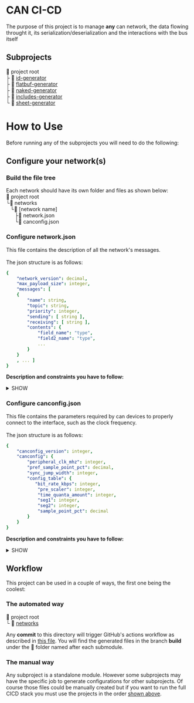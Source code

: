 # CAN CI-CD
The purpose of this project is to manage **any** can network, the data flowing throught it, its serialization/deserialization
and the interactions with the bus itself

## Subprojects
:open_file_folder: project root\
  ├ :open_file_folder: [id-generator](id-generator)\
  ├ :open_file_folder: [flatbuf-generator](flatbuf-generator)\
  ├ :open_file_folder: [naked-generator](naked-generator)\
  ├ :open_file_folder: [includes-generator](includes-generator)\
  └ :open_file_folder: [sheet-generator](sheet-generator)

# How to Use
Before running any of the subprojects you will need to do the following:

## Configure your network(s)
### Build the file tree
Each network should have its own folder and files as shown below:\
:open_file_folder: project root\
└:open_file_folder: networks\
&nbsp;&nbsp;&nbsp;└:open_file_folder: [network name]\
&nbsp;&nbsp;&nbsp;&nbsp;&nbsp;&nbsp;├:page_with_curl: network.json\
&nbsp;&nbsp;&nbsp;&nbsp;&nbsp;&nbsp;└:page_with_curl: canconfig.json

### Configure network.json
This file contains the description of all the network's messages.\
\
The json structure is as follows:
```yaml
{
    "network_version": decimal,
    "max_payload_size": integer,
    "messages": [ 
    {
        "name": string,
        "topic": string,
        "priority": integer,
        "sending": [ string ],
        "receiving": [ string ],
        "contents": {
            "field_name": "type",
            "field2_name": "type",
            ...
        }
    }
    , ... ]
}
```

**Description and constraints you have to follow:**
<details><summary>SHOW</summary>

###Fields for each message in "messages" array
Keywords used:
+ **Required**: this field must be present
+ **Required by**: indicates that the field must be present if the specified submodule is used
+ **Used by**: indicates that the field can either be present or omitted and that is used by the
  specified submodule
+ **Not required**: the field can be omitted
---
```yaml
"name": string
```
Required.

This field **must be unique** for each message, and should contain only UPPERCASE letters and "_"
___

```yaml
"topic": string
```
Required by: [id-generator](id-generator)

This field can be the same across **at most 64 messages**, meaning a topic can contain at most 64 messages.
The characters you should use are all UPPERCASE letters and "_", additionally it can't be named FIXED_IDS as it is
a reserved topic used internally.\
Messages should be subdivided in topics keeping in mind that the topic will be used by CAN devices to discriminate 
whether a message is interesting or not.
___

```yaml
"priority": int
```
Required by: [id-generator](id-generator)

This field can can be an **integer from 0 to 7**, the higher the value the more important the message.
You can have **at most 8 messages** with the same combination of **priority and topic**, if you have more you must create a new topic or assign a different priority to some of them.
___

```yaml
"sending": [string]
```
Not required.

This field indicates the sending device(s), **can be more than one**.\
The characters you should use are all UPPERCASE letters and "_".
If there is more than one sending device insert each one as a different array element.\
If there is only one sending device use an array with a single element.
___

```yaml
"receiving": [string]
```
Not required.

This field indicates the receiving device(s), **can be more than one**.\
The characters you should use are all UPPERCASE letters and "_".
If there is more than one receiving device insert each one as a different array element.\
If there is only one receiving device use an array with a single element.
___

```yaml
"description": string
```
Used by: [includes-generator](includes-generator)

This field contains a description for the message, the description will be included as a comment
in the generated files.
___

```yaml
"contents": {
    "field_name_1": "type",
    "field_name_2": "type",
    ...
}
```

Required by: [flatbuf-generator](flatbuf-generator)


This field describes the message's payload, can be left empty. The overall size can be **at most 8 bytes**.\
Each value contained in the payload must be indicated with its name and its type.\
The field name must satisfy this regex: `^[a-z][a-z0-9_]*$`.\
The type can be one of the following:
+ 1 byte: `bool, int8, uint8`
+ 2 bytes: `int16, uint16`
+ 4 bytes: `int32, uint32, float32`
+ 8 bytes: `int64, uint64, float64`

In addition you may also use an `enum` which has a size of 1 byte:
```yaml
"contents": {
    "field1_name": ["ITEM1", "ITEM2", ...]             // Concise syntax
    "Enum_name: field2_name": ["ITEM1", "ITEM2", ...]  // Complete syntax
}
```

The complete syntax describes the flatbuffers enum type name and the actual field name.
Enum name must start with an Uppercase letter and may contain lowercase letters, 
numbers and "_".
Enum type name and field name must be separated by ": ".\
In the concise version you don't need to specify the enum's name as it will be created internally
by capitalizing the field name's first letter.

`field1_name: [...]` will result in an enum called `Field1_name`.

If the same enum (same name, same items) is used multiple times within the same message or across 
different messages it will be represented by flatbuffers with a single enum type, however items differences will 
result in an error.
</details>


### Configure canconfig.json
This file contains the parameters required by can devices to properly connect to the interface,
such as the clock frequency.\
\
The json structure is as follows:
```yaml
{
    "canconfig_version": integer,
    "canconfig": { 
        "peripheral_clk_mhz": integer,
        "pref_sample_point_pct": decimal,
        "sync_jump_width": integer,
        "config_table": {
           "bit_rate_kbps": integer,
            "pre_scaler": integer,
            "time_quanta_amount": integer,
            "seg1": integer,
            "seg2": integer,
            "sample_point_pct": decimal     
        }    
    }
}
```

**Description and constraints you have to follow:**
<details><summary>SHOW</summary>

#TODO

</details>


## Workflow
This project can be used in a couple of ways, the first one being the coolest:
### The automated way
:open_file_folder: project root\
  └ :open_file_folder: [networks](networks)
  

Any **commit** to this directory will trigger GitHub's actions workflow as described in 
[this file](.github/workflows/run-all.yml). You will find the generated files in the branch **build** under the **:open_file_folder:** folder 
named after each submodule.

### The manual way
Any subproject is a standalone module. However some subprojects may have the specific job to generate configurations
for other subprojects. Of course those files could be manually created but if you want to run the full CICD stack you
must use the projects in the order [shown above](#subprojects).
